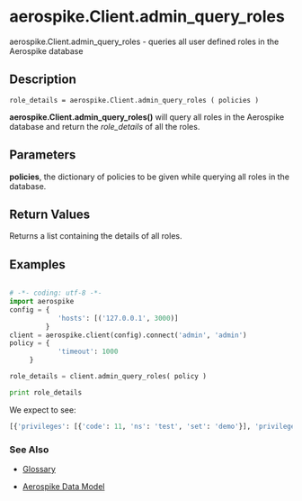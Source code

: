 
# aerospike.Client.admin_query_roles

aerospike.Client.admin_query_roles - queries all user defined roles in the Aerospike database

## Description

```
role_details = aerospike.Client.admin_query_roles ( policies )

```

**aerospike.Client.admin_query_roles()** will query all roles in the Aerospike
database and return the *role_details* of all the roles.

## Parameters

**policies**, the dictionary of policies to be given while querying all roles in the database.

## Return Values
Returns a list containing the details of all roles.

## Examples

```python

# -*- coding: utf-8 -*-
import aerospike
config = {
            'hosts': [('127.0.0.1', 3000)]
         }
client = aerospike.client(config).connect('admin', 'admin')
policy = {
            'timeout': 1000
	 }

role_details = client.admin_query_roles( policy )

print role_details

```

We expect to see:

```python
[{'privileges': [{'code': 11, 'ns': 'test', 'set': 'demo'}], 'privileges_size': 1, 'role': 'example'}, {'privileges': [{'code': 11, 'ns': 'test', 'set': 'demo'}], 'privileges_size': 1, 'role': 'example_role'}, {'privileges': [{'code': 10, 'ns': '', 'set': ''}], 'privileges_size': 1, 'role': 'read'}, {'privileges': [{'code': 11, 'ns': '', 'set': ''}], 'privileges_size': 1, 'role': 'read-write'}, {'privileges': [{'code': 12, 'ns': '', 'set': ''}], 'privileges_size': 1, 'role': 'read-write-udf'}, {'privileges': [{'code': 1, 'ns': '', 'set': ''}], 'privileges_size': 1, 'role': 'sys-admin'}, {'privileges': [{'code': 0, 'ns': '', 'set': ''}], 'privileges_size': 1, 'role': 'user-admin'}]
```



### See Also



- [Glossary](http://www.aerospike.com/docs/guide/glossary.html)

- [Aerospike Data Model](http://www.aerospike.com/docs/architecture/data-model.html)
